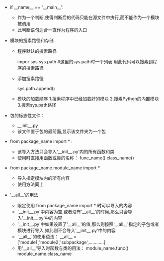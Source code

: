 - if \_\_name__ == '\_\_main__':
    - 作为一个判断,使得判断后的代码只能在源文件中执行,而不能作为一个模块被调用
    - 此判断语句适合一直作为程序的入口
    
- 模块的搜素路径和存储
    - 程序默认的搜素路径
       
       impor sys
       sys.path #这里的sys.path时一个列表
       用此代码可以搜素到程序的搜素路径
    
    - 添加搜素路径
    
        sys.path.append()
        
    - 模块的加载顺序
        1.搜素程序中已经加载好的模块
        2.搜素Python的内置模块
        3.搜素sys.path路径
        
- 包的标志性文件：
    - \_\_init__.py
    - 该文件置于包的最前面,显示该文件夹为一个包

- from package_name import * :
    - 该导入方法只会导入'\_\_init__.py'内的所有函数和类
    - 使用时直接用函数或类的名称：
        func_name()
        class_name()
- from package_name.module_name import *
    - 导入指定模块内的所有内容
    - 使用方法同上
    
- '\_\_all__'的用法
     - 限定使用 from package_name import * 时可以导入的内容
     - '\_\_init__.py'中内容为空,或者没有'\_\_all__'的时候,那么只会导入'\_\_init__.py'中的内容
     - '\_\_init__.py'中如果设置了'\_\_all__'的值,那么则按照'\_\_all__'指定的子包或者模块进行导入
        如此则不会导入'\_\_init__.py'中的内容
     - '\_\_all__'的使用语法：
            \_\_all__ = ['module1','module2','subpackage',…………]
     - 用'\_\_all__'导入时函数与类的用法：
            module_name.func()
            module_name.class_name
            